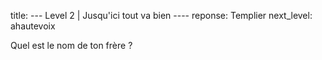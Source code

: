 title: --- Level 2 | Jusqu'ici tout va bien ----
reponse: Templier
next_level: ahautevoix

Quel est le nom de ton frère ?